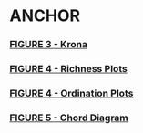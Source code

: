 # ANCHOR
<h3><a target="_blank" href="http://htmlpreview.github.io/?https://github.com/gonzalezem/ANCHOR/blob/master/figure3/ISS_raw_counts.html">FIGURE 3 - Krona</a></h3>

<h3><a target="_blank" href="http://htmlpreview.github.io/?https://github.com/gonzalezem/ANCHOR/blob/master/figure4/richness_plots_location.pdf">FIGURE 4 - Richness Plots</a></h3>

<h3><a target="_blank" href="http://htmlpreview.github.io/?https://github.com/gonzalezem/ANCHOR/blob/master/figure4/ordination_plots_rlog_location.pdf">FIGURE 4 - Ordination Plots</a></h3>


<h3><a target="_blank" href="http://htmlpreview.github.io/?https://github.com/gonzalezem/ANCHOR/blob/master/figure4/DA_OTUs_Harmony_vs_Destiny.html">FIGURE 5 - Chord Diagram</a></h3>
